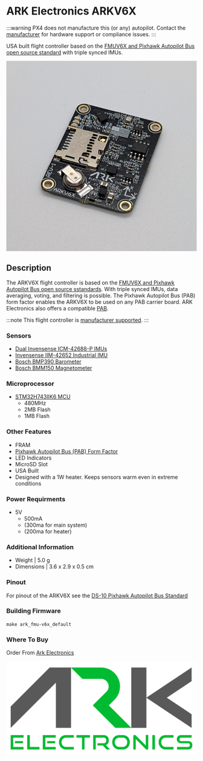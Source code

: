 # ARK Electronics ARKV6X

:::warning
PX4 does not manufacture this (or any) autopilot. Contact the [manufacturer](https://arkelectron.com/contact-us/) for hardware support or compliance issues.
:::

USA built flight controller based on the [FMUV6X and Pixhawk Autopilot Bus open source standard](https://github.com/pixhawk/Pixhawk-Standards) with triple synced IMUs.

![ARKV6X Main Photo](../../assets/flight_controller/arkv6x/ARKV6X-Front.jpg)


## Description

The ARKV6X flight controller is based on the [FMUV6X and Pixhawk Autopilot Bus open source sstandards](https://github.com/pixhawk/Pixhawk-Standards). With triple synced IMUs, data averaging, voting, and filtering is possible. The Pixhawk Autopilot Bus (PAB) form factor enables the ARKV6X to be used on any PAB carrier board. ARK Electronics also offers a compatible [PAB](../flight_controller/arkpab.md).

:::note
This flight controller is [manufacturer supported](../flight_controller/autopilot_manufacturer_supported.md).
:::


### Sensors

- [Dual Invensense ICM-42688-P IMUs](https://invensense.tdk.com/products/motion-tracking/6-axis/icm-42688-p/)
- [Invensense IIM-42652 Industrial IMU](https://invensense.tdk.com/products/smartindustrial/iim-42652/)
- [Bosch BMP390 Barometer](https://www.bosch-sensortec.com/products/environmental-sensors/pressure-sensors/pressure-sensors-bmp390.html)
- [Bosch BMM150 Magnetometer](https://www.bosch-sensortec.com/products/motion-sensors/magnetometers-bmm150/)


### Microprocessor

- [STM32H743IIK6 MCU](https://www.st.com/en/microcontrollers-microprocessors/stm32h743ii.html)
  - 480MHz
  - 2MB Flash
  - 1MB Flash

### Other Features

- FRAM
- [Pixhawk Autopilot Bus (PAB) Form Factor](https://github.com/pixhawk/Pixhawk-Standards/blob/master/DS-010%20Pixhawk%20Autopilot%20Bus%20Standard.pdf)
- LED Indicators
- MicroSD Slot
- USA Built
- Designed with a 1W heater. Keeps sensors warm even in extreme conditions

### Power Requirments

- 5V
  - 500mA
  - (300ma for main system)
  - (200ma for heater)

### Additional Information

- Weight | 5.0 g
- Dimensions | 3.6 x 2.9 x 0.5 cm

### Pinout

For pinout of the ARKV6X see the [DS-10 Pixhawk Autopilot Bus Standard](https://github.com/pixhawk/Pixhawk-Standards/blob/master/DS-010%20Pixhawk%20Autopilot%20Bus%20Standard.pdf)

### Building Firmware

```
make ark_fmu-v6x_default
```

### Where To Buy

Order From [Ark Electronics](https://arkelectron.com/product/arkv6x/)

![ARK Logo](../../assets/flight_controller/arkv6x/ARK-Logo.png)
